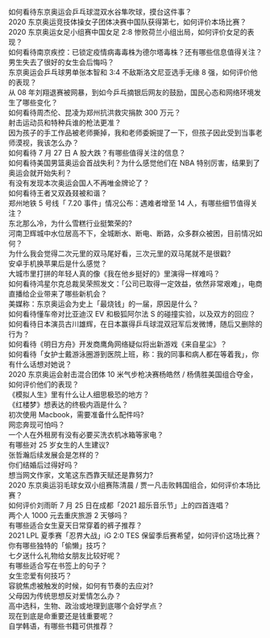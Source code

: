 如何看待东京奥运会乒乓球混双水谷隼吹球，摸台这件事？  
2020 东京奥运竞技体操女子团体决赛中国队获得第七，如何评价本场比赛？  
2020 东京奥运女足小组赛中国女足 2:8 惨败荷兰小组出局，如何评价女足的表现？  
如何看待南京疾控：已锁定疫情病毒毒株为德尔塔毒株？还有哪些信息值得关注？  
男生失去了很好的女生会后悔吗？  
东京奥运会乒乓球男单张本智和 3:4 不敌斯洛文尼亚选手无缘 8 强，如何评价他的表现？  
从 08 年刘翔退赛被网暴，到如今乒乓摘银后网友的鼓励，国民心态和网络环境发生了哪些变化？  
如何看待周杰伦、昆凌为郑州抗洪救灾捐款 300 万元？  
射击运动员和特种兵谁的枪法更准？  
因为孩子的手工作品被老师撕掉，我和老师委婉提了一下，但孩子因此受到当事老师漠视，我该怎么办？  
如何看待 7 月 27 日 A 股大跌？有哪些值得关注的信息？  
如何看待美国男篮奥运会首战失利？为什么感觉他们在 NBA 特别厉害，结果到了奥运会就开始失利？  
有没有发现本次奥运会国人不再唯金牌论了？  
如何看待王者又双叒叕被和谐？  
郑州地铁 5 号线「 7.20 事件」情况公布：遇难者增至 14 人，有哪些细节值得关注？  
东北那么冷，为什么雪糕行业挺繁荣的?  
河南卫辉城中水位居高不下，全城断水、断电、断路，众多群众被困，目前情况如何？  
为什么我会觉得二次元里的双马尾好看，三次元里的双马尾就不是很戳?  
安卓手机换苹果后是什么感觉？  
大城市里打拼的年轻人真的像《我在他乡挺好的》里演得一样难吗？  
如何看待鸿星尔克总裁吴荣照发文：「公司已取得一定效益，依然非常艰难」，电商直播给企业带来了哪些新机会？  
美媒称：东京奥运会为史上「最烧钱」的一届，原因是什么？  
如何看待懂车帝对比亚迪汉 EV 和极狐阿尔法 S 的碰撞实验，以及双方的回应？  
如何看待日本演员古川雄辉，在日本赢得乒乓球混双冠军后发微博，随后又删除的行为？  
如何看待《明日方舟》开发商鹰角网络疑似将出新游戏《来自星尘》？  
如何看待「女护士戴游泳圈游到医院上班，称：我的同事和病人都在等着我」，你有什么话想对她说？  
2020 东京奥运会射击混合团体 10 米气步枪决赛杨皓然 / 杨倩胜美国组合夺金，如何评价他们的表现？  
《模拟人生》里有什么让人细思极恐的地方？  
《红楼梦》想表达的终极内涵是什么？  
初次使用 Macbook，需要准备什么配件吗?  
网恋奔现可怕吗？  
一个人在外租房有没有必要买洗衣机冰箱等家电？  
有哪些对 25 岁女生的人生建议?  
张哲瀚后续发展会是怎样的？  
你们结婚后过得好吗？  
想当网文作家，文笔这东西靠天赋还是靠努力?  
2020 东京奥运羽毛球女双小组赛陈清晨 / 贾一凡击败韩国组合，如何评价本场比赛？  
如何评价刘雨昕 7 月 25 日在成都「2021 超乐音乐节」上的四首连唱？  
两个人 1000 元去重庆旅游 2 天够吗？  
有哪些适合女生夏天日常穿着的裤子推荐？  
2021 LPL 夏季赛「忍界大战」iG 2:0 TES 保留季后赛希望，如何评价这场比赛？  
你有哪些独特的「偷懒」技巧？  
七夕送什么礼物给女朋友比较好呢？  
有哪些适合写在书签上的句子？  
女生恋爱有何技巧？  
容貌焦虑被触发的时候，如何有节奏的去应对?  
父母因为传统思想反对爱情怎么办？  
高中选科，生物、政治或地理到底哪个会好学点？  
现在到底是命重要还是钱重要呢？  
自学韩语，有哪些书籍可供推荐？  
